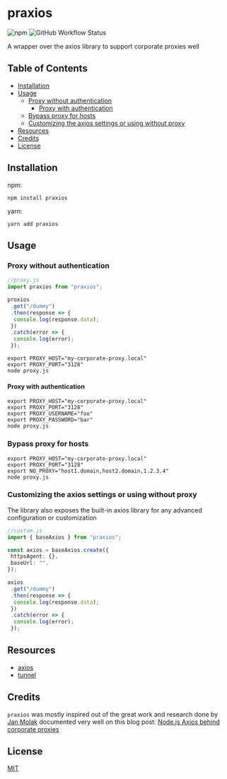 # praxios<!-- omit in toc -->

![npm](https://img.shields.io/npm/v/praxios)
![GitHub Workflow Status](https://img.shields.io/github/workflow/status/safe-security/praxios/Release)

A wrapper over the axios library to support corporate proxies well

## Table of Contents<!-- omit in toc -->

- [Installation](#installation)
- [Usage](#usage)
  - [Proxy without authentication](#proxy-without-authentication)
    - [Proxy with authentication](#proxy-with-authentication)
  - [Bypass proxy for hosts](#bypass-proxy-for-hosts)
  - [Customizing the axios settings or using without proxy](#customizing-the-axios-settings-or-using-without-proxy)
- [Resources](#resources)
- [Credits](#credits)
- [License](#license)

## Installation

npm:

```shell
npm install praxios
```

yarn:

```shell
yarn add praxios
```

## Usage

### Proxy without authentication

```typescript
//proxy.js
import praxios from "praxios";

proxios
 .get("/dummy")
 .then(response => {
  console.log(response.data);
 })
 .catch(error => {
  console.log(error);
 });
```

```shell
export PROXY_HOST="my-corporate-proxy.local"
export PROXY_PORT="3128"
node proxy.js
```

#### Proxy with authentication

```shell
export PROXY_HOST="my-corporate-proxy.local"
export PROXY_PORT="3128"
export PROXY_USERNAME="foo"
export PROXY_PASSWORD="bar"
node proxy.js
```

### Bypass proxy for hosts

```shell
export PROXY_HOST="my-corporate-proxy.local"
export PROXY_PORT="3128"
export NO_PROXY="host1.domain,host2.domain,1.2.3.4"
node proxy.js
```

### Customizing the axios settings or using without proxy

The library also exposes the built-in axios library for any advanced configuration or customization

```typescript
//custom.js
import { baseAxios } from "praxios";

const axios = baseAxios.create({
 httpsAgent: {},
 baseUrl: "",
});

axios
 .get("/dummy")
 .then(response => {
  console.log(response.data);
 })
 .catch(error => {
  console.log(error);
 });
```

## Resources

- [axios](https://github.com/axios/axios/)
- [tunnel](https://github.com/koichik/node-tunnel)

## Credits

`praxios` was mostly inspired out of the great work and research done by [Jan Molak](https://github.com/jan-molak/) documented very well on this blog post: [Node.js Axios behind corporate proxies](https://janmolak.com/node-js-axios-behind-corporate-proxies-8b17a6f31f9d)

## License

[MIT](LICENSE)
